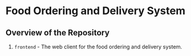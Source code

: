 # Food Ordering and Delivery System

## Overview of the Repository
1. `frontend` - The web client for the food ordering and delivery system.
